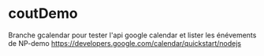 # coutDemo

Branche gcalendar pour tester l'api google calendar et lister les énévements de NP-demo
https://developers.google.com/calendar/quickstart/nodejs
